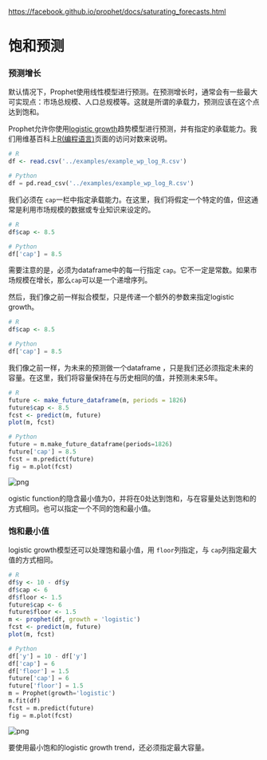 https://facebook.github.io/prophet/docs/saturating_forecasts.html

# 饱和预测



### 预测增长

默认情况下，Prophet使用线性模型进行预测。在预测增长时，通常会有一些最大可实现点：市场总规模、人口总规模等。这就是所谓的承载力，预测应该在这个点达到饱和。

Prophet允许你使用[logistic growth](https://en.wikipedia.org/wiki/Logistic_function)趋势模型进行预测，并有指定的承载能力。我们用维基百科上[R(编程语言)](https://en.wikipedia.org/wiki/R_(programming_language))页面的访问对数来说明。

```R
# R
df <- read.csv('../examples/example_wp_log_R.csv')
```

```python
# Python
df = pd.read_csv('../examples/example_wp_log_R.csv')
```

我们必须在 `cap`一栏中指定承载能力。在这里，我们将假定一个特定的值，但这通常是利用市场规模的数据或专业知识来设定的。

```R
# R
df$cap <- 8.5
```

```python
# Python
df['cap'] = 8.5
```

需要注意的是，必须为dataframe中的每一行指定 `cap`。它不一定是常数。如果市场规模在增长，那么`cap`可以是一个递增序列。

然后，我们像之前一样拟合模型，只是传递一个额外的参数来指定logistic growth。

```R
# R
df$cap <- 8.5
```

```Python
# Python
df['cap'] = 8.5
```

我们像之前一样，为未来的预测做一个dataframe ，只是我们还必须指定未来的容量。在这里，我们将容量保持在与历史相同的值，并预测未来5年。

```R
# R
future <- make_future_dataframe(m, periods = 1826)
future$cap <- 8.5
fcst <- predict(m, future)
plot(m, fcst)
```

```Python
# Python
future = m.make_future_dataframe(periods=1826)
future['cap'] = 8.5
fcst = m.predict(future)
fig = m.plot(fcst)
```

![png](https://facebook.github.io/prophet/static/saturating_forecasts_files/saturating_forecasts_13_0.png)

ogistic function的隐含最小值为0，并将在0处达到饱和，与在容量处达到饱和的方式相同。也可以指定一个不同的饱和最小值。



### 饱和最小值

logistic growth模型还可以处理饱和最小值，用 `floor`列指定，与 `cap`列指定最大值的方式相同。

```R
# R
df$y <- 10 - df$y
df$cap <- 6
df$floor <- 1.5
future$cap <- 6
future$floor <- 1.5
m <- prophet(df, growth = 'logistic')
fcst <- predict(m, future)
plot(m, fcst)
```

```Python
# Python
df['y'] = 10 - df['y']
df['cap'] = 6
df['floor'] = 1.5
future['cap'] = 6
future['floor'] = 1.5
m = Prophet(growth='logistic')
m.fit(df)
fcst = m.predict(future)
fig = m.plot(fcst)
```

![png](https://facebook.github.io/prophet/static/saturating_forecasts_files/saturating_forecasts_16_0.png)

要使用最小饱和的logistic growth trend，还必须指定最大容量。